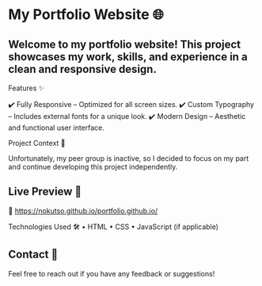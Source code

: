 # My Portfolio Website 🌐

## Welcome to my portfolio website! This project showcases my work, skills, and experience in a clean and responsive design.

Features ✨

✔️ Fully Responsive – Optimized for all screen sizes.
✔️ Custom Typography – Includes external fonts for a unique look.
✔️ Modern Design – Aesthetic and functional user interface.

Project Context 📝

Unfortunately, my peer group is inactive, so I decided to focus on my part and continue developing this project independently.

## Live Preview 🚀

🔗 https://nokutso.github.io/portfolio.github.io/ 

Technologies Used 🛠️
• HTML
• CSS
• JavaScript (if applicable)

## Contact 📩

Feel free to reach out if you have any feedback or suggestions!

